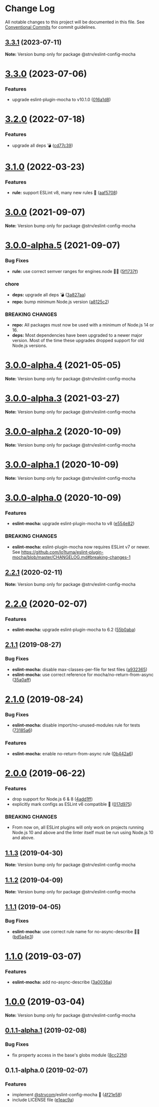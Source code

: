 # Change Log

All notable changes to this project will be documented in this file.
See [Conventional Commits](https://conventionalcommits.org) for commit guidelines.

## [3.3.1](https://github.com/strvcom/code-quality-tools/compare/@strv/eslint-config-mocha@3.3.0...@strv/eslint-config-mocha@3.3.1) (2023-07-11)

**Note:** Version bump only for package @strv/eslint-config-mocha





# [3.3.0](https://github.com/strvcom/code-quality-tools/compare/@strv/eslint-config-mocha@3.2.0...@strv/eslint-config-mocha@3.3.0) (2023-07-06)


### Features

* upgrade eslint-plugin-mocha to v10.1.0 ([016a1d8](https://github.com/strvcom/code-quality-tools/commit/016a1d86da5e336b50cea4e25468f2e5664df404))





# [3.2.0](https://github.com/strvcom/code-quality-tools/compare/@strv/eslint-config-mocha@3.1.0...@strv/eslint-config-mocha@3.2.0) (2022-07-18)


### Features

* upgrade all deps 💣 ([cd77c39](https://github.com/strvcom/code-quality-tools/commit/cd77c39ae6806e7531396040a35908da51a8b12c))





# [3.1.0](https://github.com/strvcom/code-quality-tools/compare/@strv/eslint-config-mocha@3.0.0...@strv/eslint-config-mocha@3.1.0) (2022-03-23)


### Features

* **rule:** support ESLint v8, many new rules 🎉 ([aaf5708](https://github.com/strvcom/code-quality-tools/commit/aaf57085da9498c1425b107d5f1d1e4f353dd000))





# [3.0.0](https://github.com/strvcom/code-quality-tools/compare/@strv/eslint-config-mocha@3.0.0-alpha.5...@strv/eslint-config-mocha@3.0.0) (2021-09-07)

**Note:** Version bump only for package @strv/eslint-config-mocha





# [3.0.0-alpha.5](https://github.com/strvcom/code-quality-tools/compare/@strv/eslint-config-mocha@3.0.0-alpha.4...@strv/eslint-config-mocha@3.0.0-alpha.5) (2021-09-07)


### Bug Fixes

* **rule:** use correct semver ranges for engines.node 🤦‍♂️ ([5f1737f](https://github.com/strvcom/code-quality-tools/commit/5f1737fb43dce5a7099cfc448cd98ee3cbf9879b))


### chore

* **deps:** upgrade all deps 💣 ([3a827aa](https://github.com/strvcom/code-quality-tools/commit/3a827aa2fe0f62a055de69323665ba03cd7eaf08))
* **repo:** bump minimum Node.js version ([a8125c2](https://github.com/strvcom/code-quality-tools/commit/a8125c2772a67a4565786667fb95f4b32b9b468c))


### BREAKING CHANGES

* **repo:** All packages must now be used with a minimum of Node.js 14 or 16.
* **deps:** Most dependencies have been upgraded to a newer major version. Most of the time these upgrades dropped support for old Node.js versions.





# [3.0.0-alpha.4](https://github.com/strvcom/code-quality-tools/compare/@strv/eslint-config-mocha@3.0.0-alpha.3...@strv/eslint-config-mocha@3.0.0-alpha.4) (2021-05-05)

**Note:** Version bump only for package @strv/eslint-config-mocha





# [3.0.0-alpha.3](https://github.com/strvcom/code-quality-tools/compare/@strv/eslint-config-mocha@3.0.0-alpha.2...@strv/eslint-config-mocha@3.0.0-alpha.3) (2021-03-27)

**Note:** Version bump only for package @strv/eslint-config-mocha





# [3.0.0-alpha.2](https://github.com/strvcom/code-quality-tools/compare/@strv/eslint-config-mocha@3.0.0-alpha.1...@strv/eslint-config-mocha@3.0.0-alpha.2) (2020-10-09)

**Note:** Version bump only for package @strv/eslint-config-mocha





# [3.0.0-alpha.1](https://github.com/strvcom/code-quality-tools/compare/@strv/eslint-config-mocha@3.0.0-alpha.0...@strv/eslint-config-mocha@3.0.0-alpha.1) (2020-10-09)

**Note:** Version bump only for package @strv/eslint-config-mocha





# [3.0.0-alpha.0](https://github.com/strvcom/code-quality-tools/compare/@strv/eslint-config-mocha@2.2.1...@strv/eslint-config-mocha@3.0.0-alpha.0) (2020-10-09)


### Features

* **eslint-mocha:** upgrade eslint-plugin-mocha to v8 ([e554e82](https://github.com/strvcom/code-quality-tools/commit/e554e82661c968c1ec23dbe90a936186b598b917))


### BREAKING CHANGES

* **eslint-mocha:** eslint-plugin-mocha now requires ESLint v7 or newer. See https://github.com/lo1tuma/eslint-plugin-mocha/blob/master/CHANGELOG.md#breaking-changes-1





## [2.2.1](https://github.com/strvcom/code-quality-tools/compare/@strv/eslint-config-mocha@2.2.0...@strv/eslint-config-mocha@2.2.1) (2020-02-11)

**Note:** Version bump only for package @strv/eslint-config-mocha





# [2.2.0](https://github.com/strvcom/code-quality-tools/compare/@strv/eslint-config-mocha@2.1.1...@strv/eslint-config-mocha@2.2.0) (2020-02-07)


### Features

* **eslint-mocha:** upgrade eslint-plugin-mocha to 6.2 ([55b0aba](https://github.com/strvcom/code-quality-tools/commit/55b0abaf51046eb63b58d1f3cac1643894118f70))





## [2.1.1](https://github.com/strvcom/code-quality-tools/compare/@strv/eslint-config-mocha@2.1.0...@strv/eslint-config-mocha@2.1.1) (2019-08-27)


### Bug Fixes

* **eslint-mocha:** disable max-classes-per-file for test files ([a932365](https://github.com/strvcom/code-quality-tools/commit/a932365))
* **eslint-mocha:** use correct reference for mocha/no-return-from-async ([35a0aff](https://github.com/strvcom/code-quality-tools/commit/35a0aff))





# [2.1.0](https://github.com/strvcom/code-quality-tools/compare/@strv/eslint-config-mocha@2.0.0...@strv/eslint-config-mocha@2.1.0) (2019-08-24)


### Bug Fixes

* **eslint-mocha:** disable import/no-unused-modules rule for tests ([73185a6](https://github.com/strvcom/code-quality-tools/commit/73185a6))


### Features

* **eslint-mocha:** enable no-return-from-async rule ([0b442a6](https://github.com/strvcom/code-quality-tools/commit/0b442a6))





# [2.0.0](https://github.com/strvcom/code-quality-tools/compare/@strv/eslint-config-mocha@1.1.3...@strv/eslint-config-mocha@2.0.0) (2019-06-22)


### Features

* drop support for Node.js 6 & 8 ([4add1ff](https://github.com/strvcom/code-quality-tools/commit/4add1ff))
* explicitly mark configs as ESLint v6 compatible 🎉 ([017d975](https://github.com/strvcom/code-quality-tools/commit/017d975))


### BREAKING CHANGES

* From now on, all ESLint plugins will only work on projects running Node.js 10 and above and the linter itself must be run using Node.js 10 and above.





## [1.1.3](https://github.com/strvcom/code-quality-tools/compare/@strv/eslint-config-mocha@1.1.2...@strv/eslint-config-mocha@1.1.3) (2019-04-30)

**Note:** Version bump only for package @strv/eslint-config-mocha





## [1.1.2](https://github.com/strvcom/code-quality-tools/compare/@strv/eslint-config-mocha@1.1.1...@strv/eslint-config-mocha@1.1.2) (2019-04-09)

**Note:** Version bump only for package @strv/eslint-config-mocha





## [1.1.1](https://github.com/strvcom/code-quality-tools/compare/@strv/eslint-config-mocha@1.1.0...@strv/eslint-config-mocha@1.1.1) (2019-04-05)


### Bug Fixes

* **eslint-mocha:** use correct rule name for no-async-describe 🤦‍♂️ ([bd5a4e3](https://github.com/strvcom/code-quality-tools/commit/bd5a4e3))





# [1.1.0](https://github.com/strvcom/code-quality-tools/compare/@strv/eslint-config-mocha@1.0.0...@strv/eslint-config-mocha@1.1.0) (2019-03-07)


### Features

* **eslint-mocha:** add no-async-describe ([3a0036a](https://github.com/strvcom/code-quality-tools/commit/3a0036a))





# [1.0.0](https://github.com/strvcom/code-quality-tools/compare/@strv/eslint-config-mocha@0.1.1-alpha.1...@strv/eslint-config-mocha@1.0.0) (2019-03-04)

**Note:** Version bump only for package @strv/eslint-config-mocha





## [0.1.1-alpha.1](https://github.com/strvcom/code-quality-tools/compare/@strv/eslint-config-mocha@0.1.1-alpha.0...@strv/eslint-config-mocha@0.1.1-alpha.1) (2019-02-08)


### Bug Fixes

* fix property access in the base's globs module ([8cc22fd](https://github.com/strvcom/code-quality-tools/commit/8cc22fd))





## 0.1.1-alpha.0 (2019-02-07)


### Features

* implement [@strvcom](https://github.com/strvcom)/eslint-config-mocha 🚀 ([4f21e58](https://github.com/strvcom/code-quality-tools/commit/4f21e58))
* include LICENSE file ([e1eac9a](https://github.com/strvcom/code-quality-tools/commit/e1eac9a))
